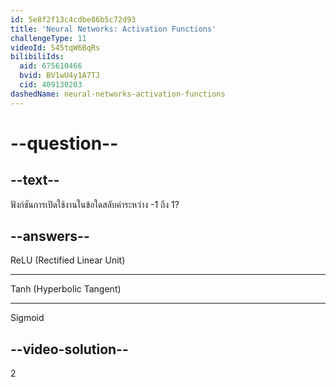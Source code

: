 ```yaml
---
id: 5e8f2f13c4cdbe86b5c72d93
title: 'Neural Networks: Activation Functions'
challengeType: 11
videoId: S45tqW6BqRs
bilibiliIds:
  aid: 675610466
  bvid: BV1wU4y1A7TJ
  cid: 409130203
dashedName: neural-networks-activation-functions
---
```


# --question--

## --text--

ฟังก์ชันการเปิดใช้งานในข้อใดสลับค่าระหว่าง -1 ถึง 1?

## --answers--

ReLU (Rectified Linear Unit)

---

Tanh (Hyperbolic Tangent)

---

Sigmoid

## --video-solution--

2

